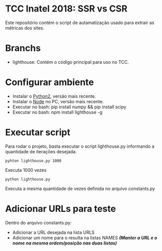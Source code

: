 # TCC Inatel 2018: SSR vs CSR
Este repositório contém o script de autamatização usado para extrair as métricas dos sites.

# Branchs
- lighthouse: Contém o código principal para uso no TCC.

# Configurar ambiente
- Instalar o [Python2](https://www.python.org/downloads/release/python-2715/), versão mais recente.
- Instalar o [Node](https://nodejs.org/en/download/) no PC, versão mais recente.
- Executar no bash: pip install numpy && pip install scipy
- Executar no bash: npm install lighthouse -g

# Executar script
Para rodar o projeto, basta executar o script lighthouse.py informando a quantidade de iterações desejada.

    pyhton lighthouse.py 1000
Executa 1000 vezes

    python lighthouse.py
Executa a mesma quantidade de vezes definida no arquivo constants.py

# Adicionar URLs para teste
Dentro do arquivo constants.py:
- Adicionar a URL desejada na lista URLS
- Adicionar um nome para o resulta na listas NAMES
***(Manter a URL e o nome na mesma ordem/posição nas duas listas)***

